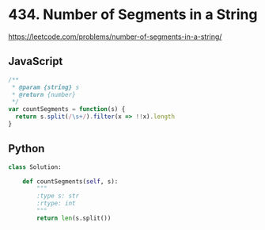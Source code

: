 # 434. Number of Segments in a String

https://leetcode.com/problems/number-of-segments-in-a-string/

## JavaScript

```js
/**
 * @param {string} s
 * @return {number}
 */
var countSegments = function(s) {
  return s.split(/\s+/).filter(x => !!x).length
}
```

## Python

```py
class Solution:

    def countSegments(self, s):
        """
        :type s: str
        :rtype: int
        """
        return len(s.split())
```
